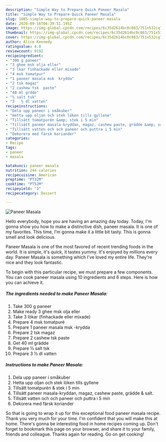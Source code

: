 ```yaml
---
description: "Simple Way to Prepare Quick Paneer Masala"
title: "Simple Way to Prepare Quick Paneer Masala"
slug: 1085-simple-way-to-prepare-quick-paneer-masala
date: 2020-09-16T06:39:51.195Z
image: https://img-global.cpcdn.com/recipes/6c35d2614bc0c883/751x532cq70/paneer-masala-recipe-main-photo.jpg
thumbnail: https://img-global.cpcdn.com/recipes/6c35d2614bc0c883/751x532cq70/paneer-masala-recipe-main-photo.jpg
cover: https://img-global.cpcdn.com/recipes/6c35d2614bc0c883/751x532cq70/paneer-masala-recipe-main-photo.jpg
author: Alice Kennedy
ratingvalue: 4.8
reviewcount: 9192
recipeingredient:
- "300 g paneer"
- "3 ghee msk olja eller"
- "3 lkar finhackade eller mixade"
- "4 msk tomatpur"
- "1 paneer masala msk  krydda"
- "2 tsk magaz"
- "2 cashew tsk  paste"
- "40 ml grdde"
- "½ salt tsk"
- "3   ½ dl vatten"
recipeinstructions:
- "Dela upp paneer i småkuber"
- "Hetta upp oljan och stek löken tills gyllene"
- "Tillsätt tomatpurén &amp; stek i 5 min"
- "Tillsätt paneer masala-kryddan, magaz, cashew paste, grädde &amp; salt."
- "Tillsätt vatten och och paneer och puttra i 5 min"
- "Dekorera med färsk koriander"
categories:
- Recipe
tags:
- paneer
- masala

katakunci: paneer masala 
nutrition: 244 calories
recipecuisine: American
preptime: "PT32M"
cooktime: "PT52M"
recipeyield: "3"
recipecategory: Dessert

---
```



![Paneer Masala](https://img-global.cpcdn.com/recipes/6c35d2614bc0c883/751x532cq70/paneer-masala-recipe-main-photo.jpg)

Hello everybody, hope you are having an amazing day today. Today, I'm gonna show you how to make a distinctive dish, paneer masala. It is one of my favorites. This time, I'm gonna make it a little bit tasty. This is gonna smell and look delicious.



Paneer Masala is one of the most favored of recent trending foods in the world. It is simple, it's quick, it tastes yummy. It's enjoyed by millions every day. Paneer Masala is something which I've loved my entire life. They're nice and they look fantastic.


To begin with this particular recipe, we must prepare a few components. You can cook paneer masala using 10 ingredients and 6 steps. Here is how you can achieve it.

<!--inarticleads1-->

##### The ingredients needed to make Paneer Masala:

1. Take 300 g paneer
1. Make ready 3 ghee msk olja eller
1. Take 3 lökar (finhackade eller mixade)
1. Prepare 4 msk tomatpuré
1. Prepare 1 paneer masala msk  -krydda
1. Prepare 2 tsk magaz
1. Prepare 2 cashew tsk  paste
1. Get 40 ml grädde
1. Prepare ½ salt tsk
1. Prepare 3   ½ dl vatten




<!--inarticleads2-->

##### Instructions to make Paneer Masala:

1. Dela upp paneer i småkuber
1. Hetta upp oljan och stek löken tills gyllene
1. Tillsätt tomatpurén &amp; stek i 5 min
1. Tillsätt paneer masala-kryddan, magaz, cashew paste, grädde &amp; salt.
1. Tillsätt vatten och och paneer och puttra i 5 min
1. Dekorera med färsk koriander




So that is going to wrap it up for this exceptional food paneer masala recipe. Thank you very much for your time. I'm confident that you will make this at home. There's gonna be interesting food in home recipes coming up. Don't forget to bookmark this page on your browser, and share it to your family, friends and colleague. Thanks again for reading. Go on get cooking!
